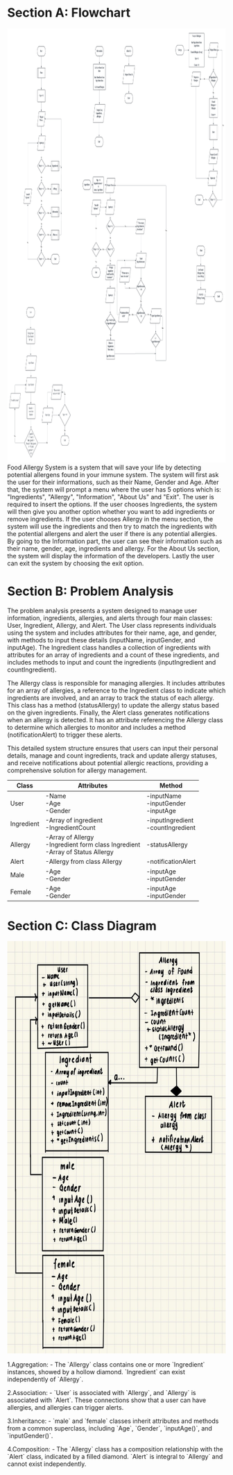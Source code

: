 <!DOCTYPE html>
<html>

<body class="stackedit">
  <div class="stackedit__html"><h1 id="section-a-flowchart">Section A: Flowchart</h1>
    <img src="../Proposal/Image/PT2.png" width="9300" height="1000">
    Food Allergy System is a system that will save your life by detecting potential allergens found in your immune system. The system will first ask the user for their informations, such as their Name, Gender and Age. After that, the system will prompt a menu where the user has 5 options which is: "Ingredients", "Allergy", "Information", "About Us" and "Exit". The user is required to insert the options. If the user chooses Ingredients, the system will then give you another option whether you want to add ingredients or remove ingredients. If the user chooses Allergy in the menu section, the system will use the ingredients and then try to match the ingredients with the potential allergens and alert the user if there is any potential allergies. By going to the Information part, the user can see their information such as their name, gender, age, ingredients and allergy. For the About Us section, the system will display the information of the developers. Lastly the user can exit the system by choosing the exit option.
  </img>

<h1 id="section-b-problem-analysis">Section B: Problem Analysis</h1>

<table>
<thead>
<tr>
<th>Class</th>
<th>Attributes</th>
<th>Method</th>
</tr>
</thead>
<tbody>
<tr>
<td>User</td>
<td>-Name
<br>-Age
<br>-Gender</td>
  <td>-inputName<br>-inputGender<br>-inputAge </td>
        </tr>
</tr>
<td>Ingredient</td>
<td>-Array of ingredient
<br>-IngredientCount</td>  
  <td>-inputIngredient<br>-countIngredient</td>
        </tr>
<tr>
<td>Allergy</td>
<td>-Array of Allergy
<br>-Ingredient form class Ingredient
<br>-Array of Status Allergy</td>
  <td>-statusAllergy</td>
        </tr>
  <tr>
<td>Alert</td>
<td>-Allergy from class Allergy</td>
  <td>-notificationAlert</td>
        </tr>
  <tr>
        <td>Male</td>
<td>-Age<br>-Gender</td>
  <td>-inputAge<br>-inputGender</td>
        </tr>
<tr>
        <td>Female</td>
<td>-Age<br>-Gender</td>
  <td>-inputAge<br>-inputGender</td>
        </tr>

<p>The problem analysis presents a system designed to manage user information, ingredients, allergies, and alerts through four main classes: User, Ingredient, Allergy, and Alert. The User class represents individuals using the system and includes attributes for their name, age, and gender, with methods to input these details (inputName, inputGender, and inputAge). The Ingredient class handles a collection of ingredients with attributes for an array of ingredients and a count of these ingredients, and includes methods to input and count the ingredients (inputIngredient and countIngredient).

<p>The Allergy class is responsible for managing allergies. It includes attributes for an array of allergies, a reference to the Ingredient class to indicate which ingredients are involved, and an array to track the status of each allergy. This class has a method (statusAllergy) to update the allergy status based on the given ingredients. Finally, the Alert class generates notifications when an allergy is detected. It has an attribute referencing the Allergy class to determine which allergies to monitor and includes a method (notificationAlert) to trigger these alerts.</p>

<p>This detailed system structure ensures that users can input their personal details, manage and count ingredients, track and update allergy statuses, and receive notifications about potential allergic reactions, providing a comprehensive solution for allergy management.</p>


</tr>
</tbody>
</table><h1 id="section-c-class-diagram">Section C: Class Diagram</h1>
<img src="../Proposal/Image/UML CLASS DIAGRAM.jpg" width="7000" height="950">
 <p>1.Aggregation:
- The `Allergy` class contains one or more
`Ingredient` instances, showed by a hollow
diamond. `Ingredient` can exist independently
of `Allergy`.</p>
 <p>2.Association:
- `User` is associated with `Allergy`, and
`Allergy` is associated with `Alert`. These
connections show that a user can have
allergies, and allergies can trigger alerts. </p>
 <p>3.Inheritance:
- `male` and `female` classes inherit
attributes and methods from a common
superclass, including `Age`, `Gender`,
`inputAge()`, and `inputGender()`. </p>
 <p>4.Composition:
- The `Allergy` class has a composition
relationship with the `Alert` class, indicated by
a filled diamond. `Alert` is integral to `Allergy`
and cannot exist independently. </p>
</img>
</div>
</body>

</html>
